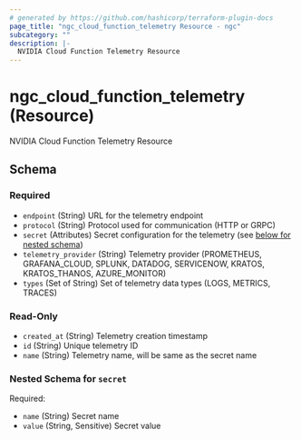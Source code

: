 ```yaml
---
# generated by https://github.com/hashicorp/terraform-plugin-docs
page_title: "ngc_cloud_function_telemetry Resource - ngc"
subcategory: ""
description: |-
  NVIDIA Cloud Function Telemetry Resource
---
```


# ngc_cloud_function_telemetry (Resource)

NVIDIA Cloud Function Telemetry Resource



<!-- schema generated by tfplugindocs -->
## Schema

### Required

- `endpoint` (String) URL for the telemetry endpoint
- `protocol` (String) Protocol used for communication (HTTP or GRPC)
- `secret` (Attributes) Secret configuration for the telemetry (see [below for nested schema](#nestedatt--secret))
- `telemetry_provider` (String) Telemetry provider (PROMETHEUS, GRAFANA_CLOUD, SPLUNK, DATADOG, SERVICENOW, KRATOS, KRATOS_THANOS, AZURE_MONITOR)
- `types` (Set of String) Set of telemetry data types (LOGS, METRICS, TRACES)

### Read-Only

- `created_at` (String) Telemetry creation timestamp
- `id` (String) Unique telemetry ID
- `name` (String) Telemetry name, will be same as the secret name

<a id="nestedatt--secret"></a>
### Nested Schema for `secret`

Required:

- `name` (String) Secret name
- `value` (String, Sensitive) Secret value
